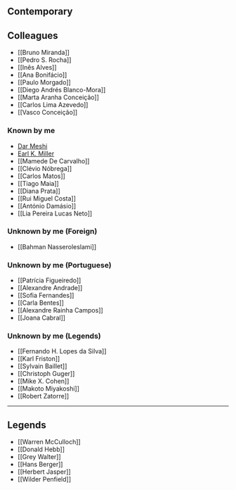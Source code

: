 ## Contemporary
## Colleagues
+ [[Bruno Miranda]]
+ [[Pedro S. Rocha]]
+ [[Inês Alves]]
+ [[Ana Bonifácio]]
+ [[Paulo Morgado]]
+ [[Diego Andrés Blanco-Mora]]
+ [[Marta Aranha Conceição]]
+ [[Carlos Lima Azevedo]]
+ [[Vasco Conceição]]
### Known by me
+ [Dar Meshi](https://comartsci.msu.edu/our-people/dar-meshi)
+ [Earl K. Miller](https://ekmillerlab.mit.edu/earl-miller/)
+ [[Mamede De Carvalho]]
+ [[Clévio Nóbrega]]
+ [[Carlos Matos]]
+ [[Tiago Maia]]
+ [[Diana Prata]]
+ [[Rui Miguel Costa]]
+ [[António Damásio]]
+ [[Lia Pereira Lucas Neto]]
### Unknown by me (Foreign)
+ [[Bahman Nasseroleslami]]
### Unknown by me (Portuguese)
+ [[Patrícia Figueiredo]]
+ [[Alexandre Andrade]]
+ [[Sofia Fernandes]]
+ [[Carla Bentes]]
+ [[Alexandre Rainha Campos]]
+ [[Joana Cabral]]

### Unknown by me (Legends)
+ [[Fernando H. Lopes da Silva]]
+ [[Karl Friston]]
+ [[Sylvain Baillet]]
+ [[Christoph Guger]]
+ [[Mike X. Cohen]]
+ [[Makoto Miyakoshi]]
+ [[Robert Zatorre]]
---
## Legends
+ [[Warren McCulloch]]
+ [[Donald Hebb]]
+ [[Grey Walter]]
+ [[Hans Berger]]
+ [[Herbert Jasper]]
+ [[Wilder Penfield]]